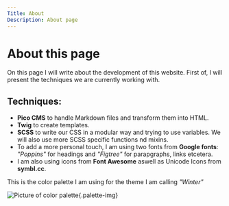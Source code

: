```yaml
---
Title: About
Description: About page
---
```


About this page
==================

On this page I will write about the development of this website. First of, I will present the techniques we are currently working with.

## Techniques:


* **Pico CMS** to handle Markdown files and transform them into HTML.
* **Twig** to create templates.
*  **SCSS** to write our CSS in a modular way and trying to use variables. We will also use more SCSS specific functions nd mixins.
* To add a more personal touch, I am using two fonts from **Google fonts**: *"Poppins"* for headings and *"Figtree"* for parapgraphs, links etcetera.
* I am also using icons from **Font Awesome** aswell as Unicode Icons from **symbl.cc**.


This is the color palette I am using for the theme I am calling *"Winter"*

![Picture of color palette](%base_url%/image/palette.png){.palette-img}
